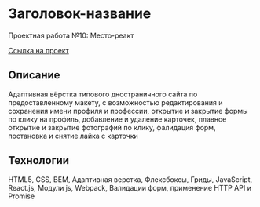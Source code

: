 # Заголовок-название

Проектная работа №10: Место-реакт

[Ссылка на проект](https://menshikovzakhar.github.io/mesto-react/)

## Описание

Адаптивная вёрстка типового дностраничного сайта по предоставленному макету, c возможностью редактирования и сохранения имени профиля и профессии, открытие и закрытие формы по клику на профиль, добавление и удаление карточек, плавное открытие и закрытие  фотографий по клику, фалидация форм, постановка и снятие лайка с карточки

## Технологии

HTML5, CSS, BEM, Адаптивная верстка, Флексбоксы, Гриды, JavaScript, React.js, Модули js, Webpack, Валидации форм, применение HTTP API и Promise